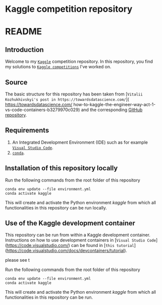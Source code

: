 # Kaggle competition repository

# README #

## Introduction

Welcome to my [`Kaggle`](https://www.kaggle.com/) competition repository. In this 
repository, you find my solutions to [`Kaggle competitions`](
    https://www.kaggle.com/competitions)
I've worked on.

## Source

The basic structure for this repository has been taken from 
[`Vitalii Kozhukhivskyi's post in https://towardsdatascience.com/`](
    https://towardsdatascience.com/
    how-to-kaggle-the-engineer-way-act-1-vs-code-containers-b3279970c029) 
and the corresponding [GitHub repository](https://github.com/Witalia008/kaggle-public).

## Requirements

1. An Integrated Development Environment (IDE) such as for example 
[`Visual Studio Code`](https://code.visualstudio.com/).
2. [`conda`](https://docs.conda.io/projects/conda/en/stable/).

## Installation of this repository locally

Run the following commands from the root folder of this repository

```
conda env update --file environment.yml
conda activate kaggle
```

This will create and activate the Python environment *kaggle* from which
all functionalities in this repository can be run locally.

## Use of the Kaggle development container

This repository can be run from within a Kaggle development container. Instructions 
on how to use development containers in [`Visual Studio Code`]
(https://code.visualstudio.com/) can be found in [`this tutorial`]
(https://code.visualstudio.com/docs/devcontainers/tutorial).

please see t

Run the following commands from the root folder of this repository

```
conda env update --file environment.yml
conda activate kaggle
```

This will create and activate the Python environment *kaggle* from which
all functionalities in this repository can be run.


